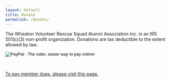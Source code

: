 ```yaml
---
layout: default
title: Donate
permalink: /donate/
---
```


<p>The Wheaton Volunteer Rescue Squad Alumni Association Inc. is an IRS 501(c)(3) non-profit organization.  Donations are tax deductible to the extent allowed by law.</p>


<form action="https://www.paypal.com/cgi-bin/webscr" method="post">
<input type="hidden" name="cmd" value="_s-xclick">
<input type="hidden" name="hosted_button_id" value="59UFD9QYCLVSC">
<input type="image" src="https://www.paypalobjects.com/en_US/i/btn/btn_donateCC_LG.gif" border="0" name="submit" alt="PayPal - The safer, easier way to pay online!">
<img alt="" border="0" src="https://www.paypalobjects.com/en_US/i/scr/pixel.gif" width="1" height="1" hidden="" style="display: none !important;">
</form>
<br />
<p><a href="{{ '/member-dues/' | relative_url }}">To pay member dues, please visit this page.</a></p>